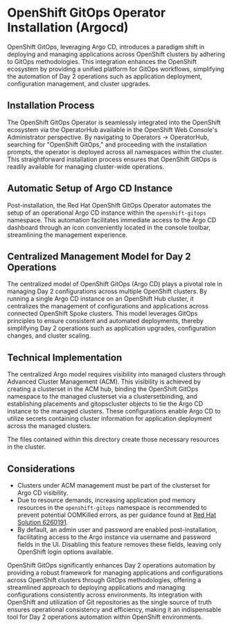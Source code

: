 # OpenShift GitOps Operator Installation (Argocd)

OpenShift GitOps, leveraging Argo CD, introduces a paradigm shift in deploying and managing applications across OpenShift clusters by adhering to GitOps methodologies. This integration enhances the OpenShift ecosystem by providing a unified platform for GitOps workflows, simplifying the automation of Day 2 operations such as application deployment, configuration management, and cluster upgrades.

## Installation Process

The OpenShift GitOps Operator is seamlessly integrated into the OpenShift ecosystem via the OperatorHub available in the OpenShift Web Console's Administrator perspective. By navigating to Operators → OperatorHub, searching for "OpenShift GitOps," and proceeding with the installation prompts, the operator is deployed across all namespaces within the cluster. This straightforward installation process ensures that OpenShift GitOps is readily available for managing cluster-wide operations.

## Automatic Setup of Argo CD Instance

Post-installation, the Red Hat OpenShift GitOps Operator automates the setup of an operational Argo CD instance within the `openshift-gitops` namespace. This automation facilitates immediate access to the Argo CD dashboard through an icon conveniently located in the console toolbar, streamlining the management experience.

## Centralized Management Model for Day 2 Operations

The centralized model of OpenShift GitOps (Argo CD) plays a pivotal role in managing Day 2 configurations across multiple OpenShift clusters. By running a single Argo CD instance on an OpenShift Hub cluster, it centralizes the management of configurations and applications across connected OpenShift Spoke clusters. This model leverages GitOps principles to ensure consistent and automated deployments, thereby simplifying Day 2 operations such as application upgrades, configuration changes, and cluster scaling.

## Technical Implementation

The centralized Argo model requires visibility into managed clusters through Advanced Cluster Management (ACM). This visibility is achieved by creating a clusterset in the ACM hub, binding the OpenShift GitOps namespace to the managed clusterset via a clustersetbinding, and establishing placements and gitopscluster objects to tie the Argo CD instance to the managed clusters. These configurations enable Argo CD to utilize secrets containing cluster information for application deployment across the managed clusters.

The files contained within this directory create those necessary resources in the cluster.

## Considerations

- Clusters under ACM management must be part of the clusterset for Argo CD visibility.
- Due to resource demands, increasing application pod memory resources in the `openshift-gitops` namespace is recommended to prevent potential OOMKilled errors, as per guidance found at [Red Hat Solution 6260191](https://access.redhat.com/solutions/6260191).
- By default, an admin user and password are enabled post-installation, facilitating access to the Argo instance via username and password fields in the UI. Disabling this feature removes these fields, leaving only OpenShift login options available.

OpenShift GitOps significantly enhances Day 2 operations automation by providing a robust framework for managing applications and configurations across OpenShift clusters through GitOps methodologies, offering a streamlined approach to deploying applications and managing configurations consistently across environments. Its integration with OpenShift and utilization of Git repositories as the single source of truth ensures operational consistency and efficiency, making it an indispensable tool for Day 2 operations automation within OpenShift environments.

